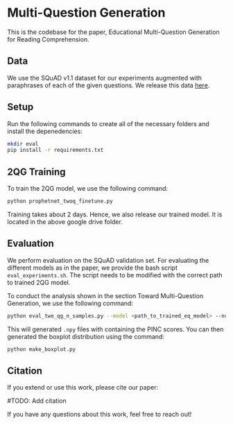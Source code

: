 # Multi-Question Generation

This is the codebase for the paper, Educational Multi-Question Generation for Reading Comprehension.

## Data

We use the SQuAD v1.1 dataset for our experiments augmented with paraphrases of each of the given questions. We release this data [here](https://drive.google.com/drive/folders/1j5qSvzOlO_OftB_m5L6ZKPuQvEUFXxnn?usp=sharing).

## Setup

Run the following commands to create all of the necessary folders and install the depenedencies:

```bash
mkdir eval
pip install -r requirements.txt
```

## 2QG Training

To train the 2QG model, we use the following command:

```bash
python prophetnet_twoq_finetune.py
```

Training takes about 2 days. Hence, we also release our trained model. It is located in the above google drive folder.

## Evaluation

We perform evaluation on the SQuAD validation set. For evaluating the different models as in the paper, we provide the bash script `eval_experiments.sh`. The script needs to be modified with the correct path to trained 2QG model.

To conduct the analysis shown in the section Toward Multi-Question Generation, we use the following command:

```bash
python eval_two_qg_n_samples.py --model <path_to_trained_eq_model> --num_samples <number_of_samples>
```

This will generated `.npy` files with containing the PINC scores. You can then generated the boxplot distribution using the command:

```bash
python make_boxplot.py
```

## Citation

If you extend or use this work, please cite our paper:

#TODO: Add citation

If you have any questions about this work, feel free to reach out!